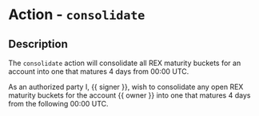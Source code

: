  # Action - `consolidate`
 
 ## Description
 
The `consolidate` action will consolidate all REX maturity buckets for an account into one that matures 4 days from 00:00 UTC.
 
As an authorized party I, {{ signer }}, wish to consolidate any open REX maturity buckets for the account {{ owner }} into one that matures 4 days from the following 00:00 UTC.
